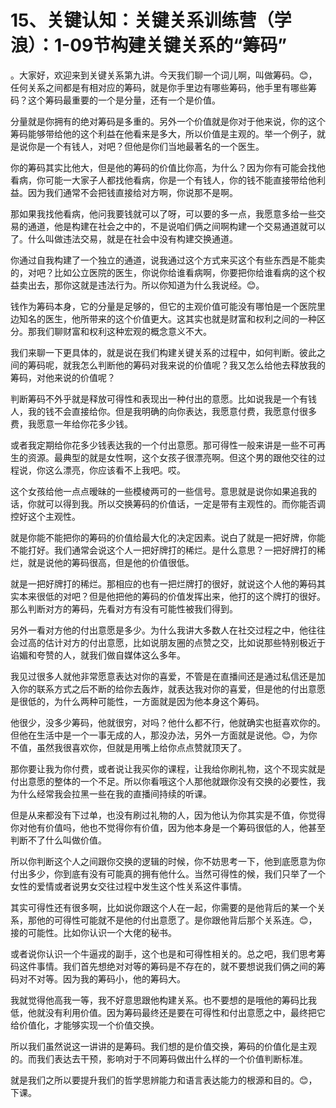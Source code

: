 # 15、关键认知：关键关系训练营（学浪）：1-09节构建关键关系的“筹码”

。大家好，欢迎来到关键关系第九讲。今天我们聊一个词儿啊，叫做筹码。😊，任何关系之间都是有相对应的筹码，就是你手里边有哪些筹码，他手里有哪些筹码？这个筹码最重要的一个是分量，还有一个是价值。

分量就是你拥有的绝对筹码是多重的。另外一个价值就是你对于他来说，你的这个筹码能够带给他的这个利益在他看来是多大，所以价值是主观的。举一个例子，就是说你是一个有钱人，对吧？但他是你们当地最著名的一个医生。

你的筹码其实比他大，但是他的筹码的价值比你高，为什么？因为你有可能会找他看病，你可能一大家子人都找他看病，你是一个有钱人，你的钱不能直接带给他利益。因为我们通常不会把钱直接给对方啊，你说那不是啊。

那如果我找他看病，他问我要钱就可以了呀，可以要的多一点，我愿意多给一些交易的通道，他是构建在社会之中的，不是说咱们俩之间啊构建一个交易通道就可以了。什么叫做违法交易，就是在社会中没有构建交换通道。

你通过自我构建了一个独立的通道，说我通过这个方式来买这个有些东西是不能卖的，对吧？比如公立医院的医生，你说你给谁看病啊，你要把你给谁看病的这个权益卖出去，那你这就是违法行为。所以你知道为什么我说经。😊。

钱作为筹码本身，它的分量是足够的，但它的主观价值可能没有哪怕是一个医院里边知名的医生，他所带来的这个价值更大。这其实也就是财富和权利之间的一种区分。那我们聊财富和权利这种宏观的概念意义不大。

我们来聊一下更具体的，就是说在我们构建关键关系的过程中，如何判断。彼此之间的筹码呢，就我怎么判断他的筹码对我来说的价值呢？我又怎么给他去释放我的筹码，对他来说的价值呢？

判断筹码不外乎就是释放可得性和表现出一种付出的意愿。比如说我是一个有钱人，我的钱不会直接给你。但是我明确的向你表达，我愿意付费，我愿意付很多费，我愿意一年给你花多少钱。

或者我定期给你花多少钱表达我的一个付出意愿。那可得性一般来讲是一些不可再生的资源。最典型的就是女性啊，这个女孩子很漂亮啊。但这个男的跟他交往的过程说，你这么漂亮，你应该看不上我吧。哎。

这个女孩给他一点点暧昧的一些模棱两可的一些信号。意思就是说你如果追我的话，你就可以得到我。所以交换筹码的价值话，一定是带有主观性的。而你能否调控好这个主观性。

就是你能不能把你的筹码的价值给最大化的决定因素。说白了就是一把好牌，你能不能打好。我们通常会说这个人一把好牌打的稀烂。是什么意思？一把好牌打的稀烂，就是说他的筹码很高，但是他的价值很低。

就是一把好牌打的稀烂。那相应的也有一把烂牌打的很好，就说这个人他的筹码其实本来很低的对吧？但是他把他的筹码的价值发挥出来，他打的这个牌打的很好。那么判断对方的筹码，先看对方有没有可能性被我们得到。

另外一看对方他的付出意愿是多少。为什么我讲大多数人在社交过程之中，他往往会过高的估计对方的付出意愿，比如说朋友圈的点赞之交，比如说那些特别极近于谄媚和夸赞的人，就我们做自媒体这么多年。

我见过很多人就他非常愿意表达对你的喜爱，不管是在直播间还是通过私信还是加入你的联系方式之后不断的给你去轰炸，就表达我对你的喜爱，但是他的付出意愿是很低的，为什么两种可能性，一方面就是因为他本身这个筹码。

他很少，没多少筹码，他就很穷，对吗？他什么都不行，他就确实也挺喜欢你的。但他在生活中是一个一事无成的人，那没办法，另外一方面就是说他。😊，为你不值，虽然我很喜欢你，但就是用嘴上给你点点赞就顶天了。

那你要让我为你付费，或者说让我买你的课程，让我给你刷礼物，这个不现实就是付出意愿的整体的一个不足。所以你看哦这个人那他就跟你没有交换的必要性，我为什么经常我会拉黑一些在我的直播间持续的听课。

但是从来都没有下过单，也没有刷过礼物的人，因为他认为你其实是不值，你觉得你对他有价值吗，他也不觉得你有价值，因为他本身是一个筹码很低的人，他甚至判断不了什么叫做价值。

所以你判断这个人之间跟你交换的逻辑的时候，你不妨思考一下，他到底愿意为你付出多少，你到底有没有可能真的拥有他什么。当然可得性的候，我们只举了一个女性的爱情或者说男女交往过程中发生这个性关系这件事情。

其实可得性还有很多啊，比如说你跟这个人在一起，你需要的是他背后的某一个关系，那他的可得性可能就不是他的付出意愿了。是你跟他背后那个关系连。😊，接的可能性。比如你认识一个大佬的秘书。

或者说你认识一个牛逼戎的副手，这个也是和可得性相关的。总之吧，我们思考筹码这件事情。我们首先想绝对对等的筹码是不存在的，就不要想说我们俩之间的筹码对不对等。因为我的筹码小，他的筹码大。

我就觉得他高我一等，我不好意思跟他构建关系。也不要想的是哦他的筹码比我低，他就没有利用价值。因为筹码最终还是要在可得性和付出意愿之中，最终把它给价值化，才能够实现一个价值交换。

所以我们虽然说这一讲讲的是筹码。我们想的是价值交换，筹码的价值化是主观的。而我们表达去干预，影响对于不同筹码做出什么样的一个价值判断标准。

就是我们之所以要提升我们的哲学思辨能力和语言表达能力的根源和目的。😊，下课。